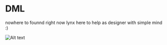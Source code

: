 # DML
nowhere to founnd right now 
lynx here to help as designer with simple mind :)


![Alt text](https://spotify-recently-played-readme.vercel.app/api?user=31ixqcfeaetzznyjx2nr5a4w7w2y&unique={true|1|on|yes})
